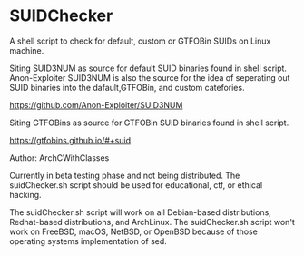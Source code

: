 # SUIDChecker
A shell script to check for default, custom or GTFOBin SUIDs on Linux machine.

Siting SUID3NUM as source for default SUID binaries found in shell script. Anon-Exploiter SUID3NUM is also the source for the idea of seperating out SUID binaries into the dafault,GTFOBin, and custom catefories. 

https://github.com/Anon-Exploiter/SUID3NUM

Siting GTFOBins as source for GTFOBin SUID binaries found in shell script.

https://gtfobins.github.io/#+suid

Author: ArchCWithClasses

Currently in beta testing phase and not being distributed. The suidChecker.sh script should be used for educational, ctf, or ethical hacking.

The suidChecker.sh script will work on all Debian-based distributions, Redhat-based distributions, and ArchLinux. The suidChecker.sh script won't work on FreeBSD, macOS, NetBSD, or OpenBSD because of those operating systems implementation of sed.  
